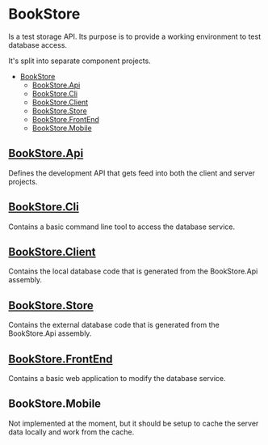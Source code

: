 # BookStore

Is a test storage API. Its purpose is to provide a working environment to test database access. 

It's split into separate component projects.

- [BookStore](#bookstore)
  - [BookStore.Api](#bookstoreapi)
  - [BookStore.Cli](#bookstorecli)
  - [BookStore.Client](#bookstoreclient)
  - [BookStore.Store](#bookstorestore)
  - [BookStore.FrontEnd](#bookstorefrontend)
  - [BookStore.Mobile](#bookstoremobile)

## [BookStore.Api](BookStore/BookStore.Api)

Defines the development API that gets feed into both the client and server projects.

## [BookStore.Cli](BookStore/BookStore.Cli)

Contains a basic command line tool to access the database service. 

## [BookStore.Client](BookStore/BookStore.Client)

Contains the local database code that is generated from the BookStore.Api assembly.

## [BookStore.Store](BookStore/BookStore.Store)

Contains the external database code that is generated from the BookStore.Api assembly.

## [BookStore.FrontEnd](BookStore/BookStore.FrontEnd)

Contains a basic web application to modify the database service.    

## BookStore.Mobile

Not implemented at the moment, but it should be setup to cache the server data locally and
work from the cache. 
